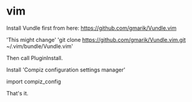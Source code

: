 # vim

Install Vundle first from here: https://github.com/gmarik/Vundle.vim

'This might change'
'git clone https://github.com/gmarik/Vundle.vim.git ~/.vim/bundle/Vundle.vim'

Then call PluginInstall.

Install 'Compiz configuration settings manager'

import compiz_config

That's it.
